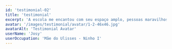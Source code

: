 ```yaml
---
id: 'testimonial-02'
title: 'testimonial'
excerpt: 'A escola me encantou com seu espaço amplo, pessoas maravilhosas, natureza e Método Montessoriano. A escola me encantou com seu espaço amplo, pessoas maravilhosas, natureza e Método Montessoriano.”'
avatar: '/images/testimonial/avatar/1-2-46x46.jpg'
avatarAlt: 'Testimonial Avatar'
userName: 'Josy'
userOccupation: 'Mãe do Ulisses - Ninho I'
---
```

